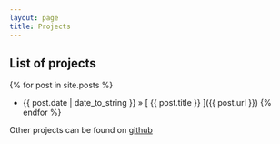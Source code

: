 ```yaml
---
layout: page
title: Projects
---
```


## List of projects

{% for post in site.posts %}
  * {{ post.date | date_to_string }} &raquo; [ {{ post.title }} ]({{ post.url }})
{% endfor %}

Other projects can be found on [github](https://github.com/Chizhik)